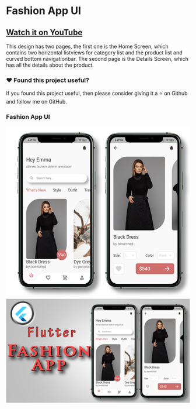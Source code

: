 # Fashion App UI

## [Watch it on YouTube](https://www.youtube.com/watch?v=xMSkjRmbRcA)


This design has two pages, the first one is the Home Screen, which contains two horizontal listviews for category list and the product list and curved bottom navigationbar. The second page is the Details Screen, which has all the details about the product.

### :heart: Found this project useful?

If you found this project useful, then please consider giving it a :star: on Github and follow me on GitHub.

### Fashion App UI

![App UI](/fashionallscr.png)
![App UI](/fashionthumb.png)